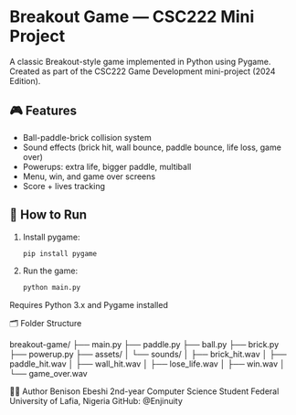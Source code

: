 # Breakout Game — CSC222 Mini Project

A classic Breakout-style game implemented in Python using Pygame.  
Created as part of the CSC222 Game Development mini-project (2024 Edition).

## 🎮 Features
- Ball-paddle-brick collision system
- Sound effects (brick hit, wall bounce, paddle bounce, life loss, game over)
- Powerups: extra life, bigger paddle, multiball
- Menu, win, and game over screens
- Score + lives tracking

## 🚀 How to Run
1. Install pygame:
   ```bash
   pip install pygame
2. Run the game:
   ```bash
   python main.py

Requires Python 3.x and Pygame installed

🗂️ Folder Structure

breakout-game/
├── main.py
├── paddle.py
├── ball.py
├── brick.py
├── powerup.py
├── assets/
│   └── sounds/
│       ├── brick_hit.wav
│       ├── paddle_hit.wav
│       ├── wall_hit.wav
│       ├── lose_life.wav
│       ├── win.wav
│       └── game_over.wav


👨‍💻 Author
Benison Ebeshi
2nd-year Computer Science Student
Federal University of Lafia, Nigeria
GitHub: @Enjinuity
